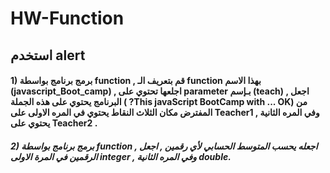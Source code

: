 # HW-Function
## استخدم alert 

#### 1) برمج برنامج بواسطة function , قم بتعريف الـ function بهذا الاسم (javascript_Boot_camp) , اجلعها تحتوي على parameter بـإسم (teach) , اجعل البرنامج يحتوي على هذه الجملة ( ?This javaScript BootCamp with ... OK) من المفترض مكان الثلاث النقاط يحتوي في المره الاولى على Teacher1 , وفي المره الثانية يحتوي على Teacher2 . 


 
##### 2) برمج برنامج بواسطة function , اجعله يحسب المتوسط الحسابي لأي رقمين , اجعل الرقمين في المرة الاولى integer , وفي المره الثانية double. 

